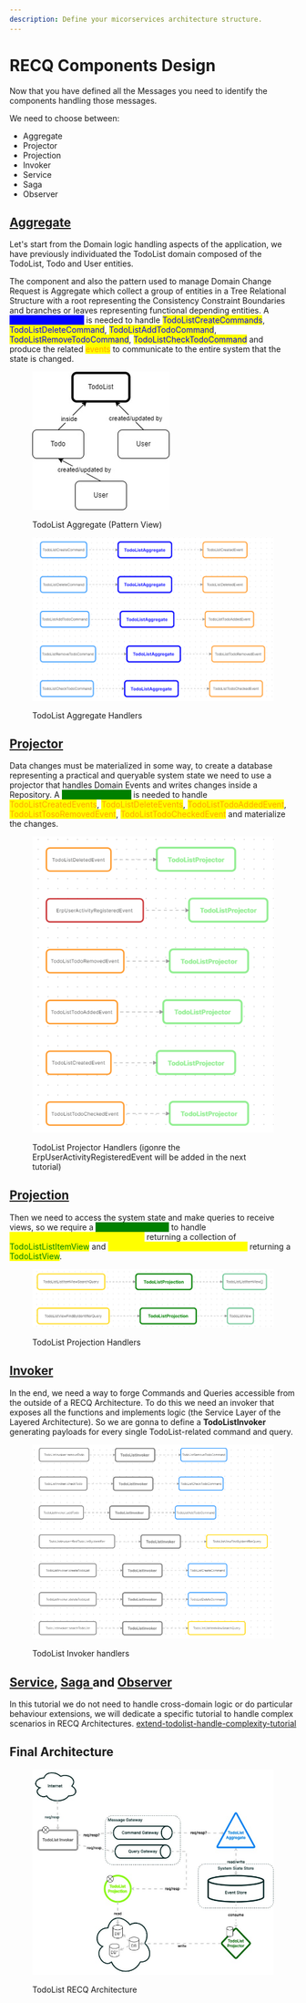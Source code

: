 ```yaml
---
description: Define your micorservices architecture structure.
---
```


# RECQ Components Design

Now that you have defined all the Messages you need to identify the components handling those messages.

We need to choose between:

* Aggregate
* Projector
* Projection
* Invoker
* Service
* Saga
* Observer

## [Aggregate](../../recq-patterns/recq-component-pattern/aggregate.md)

Let's start from the Domain logic handling aspects of the application, we have previously individuated the TodoList domain composed of the TodoList, Todo and User entities.

The component and also the pattern used to manage Domain Change Request is Aggregate which collect a group of entities in a Tree Relational Structure with a root representing the Consistency Constraint Boundaries and branches or leaves representing functional depending entities. A <mark style="color:blue;background-color:blue;">**TodoListAggregate**</mark> is needed to handle <mark style="color:blue;">TodoListCreateCommands</mark>, <mark style="color:blue;">TodoListDeleteCommand</mark>, <mark style="color:blue;">TodoListAddTodoCommand</mark>, <mark style="color:blue;">TodoListRemoveTodoCommand</mark>, <mark style="color:blue;">TodoListCheckTodoCommand</mark> and produce the related <mark style="color:orange;">events</mark> to communicate to the entire system that the state is changed.

<figure><img src="../../.gitbook/assets/image (2).png" alt=""><figcaption><p>TodoList Aggregate (Pattern View)</p></figcaption></figure>

<figure><img src="../../.gitbook/assets/image (3).png" alt=""><figcaption><p>TodoList Aggregate Handlers</p></figcaption></figure>

## [Projector](../../recq-patterns/recq-component-pattern/projector.md)

Data changes must be materialized in some way, to create a database representing a practical and queryable system state we need to use a projector that handles Domain Events and writes changes inside a Repository. A <mark style="color:green;background-color:green;">**TodoListProjector**</mark> is needed to handle <mark style="color:orange;">TodoListCreatedEvents</mark>, <mark style="color:orange;">TodoListDeleteEvents</mark>, <mark style="color:orange;">TodoListTodoAddedEvent</mark>, <mark style="color:orange;">TodoListTosoRemovedEvent</mark>, <mark style="color:orange;">TodoListTodoCheckedEvent</mark> and materialize the changes.

<figure><img src="../../.gitbook/assets/image (4).png" alt=""><figcaption><p>TodoList Projector Handlers (igonre the ErpUserActivityRegisteredEvent will be added in the next tutorial)</p></figcaption></figure>

## [Projection](../../recq-patterns/recq-component-pattern/projection.md)

Then we need to access the system state and make queries to receive views, so we require a <mark style="color:green;background-color:green;">**TodoListProjection**</mark> to handle <mark style="color:yellow;">TodoListListItemViewFindAllQueries</mark> returning a collection of <mark style="color:green;">TodoListListItemView</mark> and <mark style="color:yellow;">TodoListViewFindByIdentifierQueries</mark> returning a <mark style="color:green;">TodoListView</mark>.

<figure><img src="../../.gitbook/assets/image (5).png" alt=""><figcaption><p>TodoList Projection Handlers</p></figcaption></figure>

## [Invoker](../../recq-patterns/recq-component-pattern/invoker.md)

In the end, we need a way to forge Commands and Queries accessible from the outside of a RECQ Architecture. To do this we need an invoker that exposes all the functions and implements logic (the Service Layer of the Layered Architecture). So we are gonna to define a **TodoListInvoker** generating payloads for every single TodoList-related command and query.

<figure><img src="../../.gitbook/assets/image (6).png" alt=""><figcaption><p>TodoList Invoker handlers</p></figcaption></figure>

## [Service](../../recq-patterns/recq-component-pattern/service.md), [Saga ](../../recq-patterns/recq-component-pattern/saga.md)and [Observer](../../recq-patterns/recq-component-pattern/observer.md)

In this tutorial we do not need to handle cross-domain logic or do particular behaviour extensions, we will dedicate a specific tutorial to handle complex scenarios in RECQ Architectures. [extend-todolist-handle-complexity-tutorial](../extend-todolist-handle-complexity-tutorial/ "mention")

## Final Architecture

<figure><img src="../../.gitbook/assets/image (49).png" alt=""><figcaption><p>TodoList RECQ Architecture</p></figcaption></figure>

